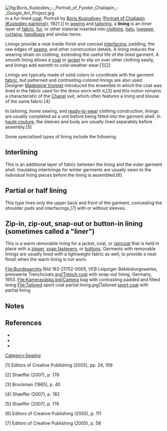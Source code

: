 ![](Boris_Kustodiev_-_Portrait_of_Fyodor_Chaliapin_-_Google_Art_Project.jpg "fig:Boris_Kustodiev_-_Portrait_of_Fyodor_Chaliapin_-_Google_Art_Project.jpg")
in a fur-lined [coat](coat_(clothing) "wikilink"). Portrait by [Boris
Kustodiyev](Boris_Kustodiyev "wikilink") ([Portrait of Chaliapin
(Kustodiev
painting)](Portrait_of_Chaliapin_(Kustodiev_painting) "wikilink")),
1921.\]\] In [sewing](sewing "wikilink") and
[tailoring](tailor "wikilink"), a **lining** is an inner layer of
[fabric](fabric "wikilink"), [fur](fur "wikilink"), or other material
inserted into [clothing](clothing "wikilink"), [hats](hat "wikilink"),
[luggage](luggage "wikilink"), [curtains](curtain "wikilink"),
[handbags](handbag "wikilink") and similar items.

Linings provide a neat inside finish and conceal
[interfacing](interfacing "wikilink"), padding, the raw edges of
[seams](seam_(sewing) "wikilink"), and other construction details. A
lining reduces the wearing strain on clothing, extending the useful life
of the lined garment. A smooth lining allows a
[coat](coat_(clothing) "wikilink") or [jacket](jacket "wikilink") to
slip on over other clothing easily, and linings add warmth to
cold-weather wear.[1][2]

Linings are typically made of solid colors to coordinate with the
garment [fabric](textile "wikilink"), but patterned and
contrasting-colored linings are also used. Designer [Madeleine
Vionnet](Madeleine_Vionnet "wikilink") introduced the ensemble in which
the coat was lined in the fabric used for the dress worn with it,[3] and
this notion remains a characteristic of the [Chanel](Chanel "wikilink")
suit, which often features a lining and blouse of the same fabric.[4]

In tailoring, home sewing, and [ready-to-wear](ready-to-wear "wikilink")
clothing construction, linings are usually completed as a unit before
being fitted into the garment shell. In [haute
couture](haute_couture "wikilink"), the sleeves and body are usually
lined separately before assembly.[5]

Some specialized types of lining include the following:

## Interlining

This is an additional layer of fabric between the lining and the outer
garment shell. Insulating interlinings for winter garments are usually
sewn to the individual lining pieces before the lining is assembled.[6]

## Partial or half lining

This type lines only the upper back and front of the garment, concealing
the shoulder pads and interfacings,[7] with or without sleeves.

## Zip-in, zip-out, snap-out or button-in lining (sometimes called a "liner")

This is a warm removable lining for a jacket, coat, or
[raincoat](raincoat "wikilink") that is held in place with a
[zipper](zipper "wikilink"), [snap fasteners](snap_fastener "wikilink"),
or [buttons](buttons "wikilink"). Garments with removable linings are
usually lined with a lightweight fabric as well, to provide a neat
finish when the warm lining is not worn.

<File:Bundesarchiv> Bild 183-21752-0005, VEB Leipziger Bekleidungswerke,
preiswerte Trenchcoats.jpg\|[Trench coat](Trench_coat "wikilink") with
snap-out lining, Germany, 1953.
[File:Kameraväska.jpg\|Camera](File:Kameraväska.jpg%7CCamera) bag with
contrasting padded and fitted lining <File:Tailored> sport coat partial
lining.jpg\|Tailored [sport coat](sport_coat "wikilink") with partial
lining

## Notes

## References

-

-

-

[Category:Sewing](Category:Sewing "wikilink")

[1] Editors of Creative Publishing (2005), pp. 24, 106

[2] Shaeffer (2007), p. 176

[3] Brockman (1965), p. 40

[4] Shaeffer (2007), p. 182

[5] Shaeffer (2007), p. 176

[6] Editors of Creative Publishing (2005), p. 111

[7] Editors of Creative Publishing (2005), p. 58
